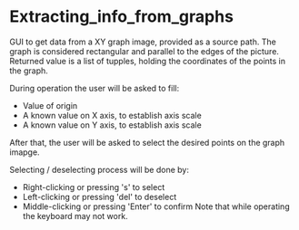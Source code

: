 # Extracting_info_from_graphs
GUI to get data from a XY graph image, provided as a source path. 
The graph is considered rectangular and parallel to the edges of the picture.
Returned value is a list of tupples, holding the coordinates of the points in the graph.

During operation the user will be asked to fill:
 - Value of origin
 - A known value on X axis, to establish axis scale
 - A known value on Y axis, to establish axis scale

After that, the user will be asked to select the desired points on the graph imapge.

Selecting / deselecting process will be done by:
- Right-clicking or pressing 's' to select
- Left-clicking or pressing 'del' to deselect
- Middle-clicking or pressing 'Enter' to confirm
Note that while operating the keyboard may not work.
